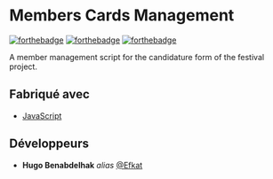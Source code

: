 # Members Cards Management

[![forthebadge](http://forthebadge.com/images/badges/built-with-love.svg)](http://forthebadge.com)  [![forthebadge](http://forthebadge.com/images/badges/powered-by-electricity.svg)](http://forthebadge.com) 
[![forthebadge](https://forthebadge.com/images/badges/made-with-javascript.svg)](http://forthebadge.com)

A member management script for the candidature form of the festival project.

## Fabriqué avec

* [JavaScript](https://developer.mozilla.org/fr/docs/Web/JavaScript)

## Développeurs

* **Hugo Benabdelhak** _alias_ [@Efkat](https://github.com/Efkat)
